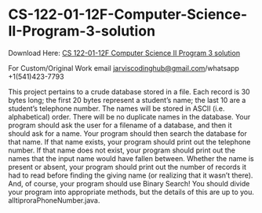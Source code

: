 # CS-122-01-12F-Computer-Science-II-Program-3-solution

Download Here: [CS 122-01-12F Computer Science II Program 3 solution](https://jarviscodinghub.com/assignment/cs-122-01-12f-computer-science-ii-program-3-solution/)

For Custom/Original Work email jarviscodinghub@gmail.com/whatsapp +1(541)423-7793

This project pertains to a crude database stored in a file. Each record is 30 bytes long; the first 20 bytes represent a student’s name; the last 10 are a student’s telephone number. The names will be stored in ASCII (i.e. alphabetical) order. There will be no duplicate names in the database.
Your program should ask the user for a filename of a database, and then it should ask for a name.
Your program should then search the database for that name. If that name exists, your program should print out the telephone number. If that name does not exist, your program should print out the names that the input name would have fallen between.
Whether the name is present or absent, your program should print out the number of records it had to read before finding the giving name (or realizing that it wasn’t there).
And, of course, your program should use Binary Search! You should divide your program into appropriate methods, but the details of this are up to you.
alltiproraPhoneNumber.java.
